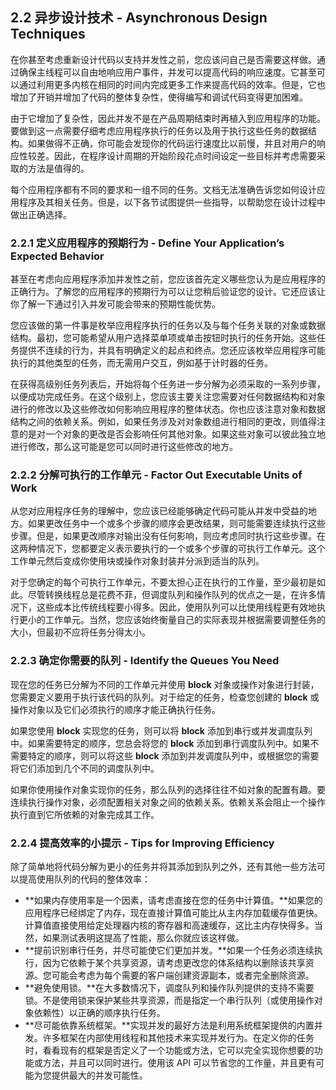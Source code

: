 ## 2.2 异步设计技术 - Asynchronous Design Techniques
在你甚至考虑重新设计代码以支持并发性之前，您应该问自己是否需要这样做。通过确保主线程可以自由地响应用户事件，并发可以提高代码的响应速度。它甚至可以通过利用更多内核在相同的时间内完成更多工作来提高代码的效率。但是，它也增加了开销并增加了代码的整体复杂性，使得编写和调试代码变得更加困难。

由于它增加了复杂性，因此并发不是在产品周期结束时再植入到应用程序的功能。要做到这一点需要仔细考虑应用程序执行的任务以及用于执行这些任务的数据结构。如果做得不正确，你可能会发现你的代码运行速度比以前慢，并且对用户的响应性较差。因此，在程序设计周期的开始阶段花点时间设定一些目标并考虑需要采取的方法是值得的。

每个应用程序都有不同的要求和一组不同的任务。文档无法准确告诉您如何设计应用程序及其相关任务。但是，以下各节试图提供一些指导，以帮助您在设计过程中做出正确选择。

### 2.2.1 定义应用程序的预期行为 - Define Your Application’s Expected Behavior
甚至在考虑向应用程序添加并发性之前，您应该首先定义哪些您认为是应用程序的正确行为。了解您的应用程序的预期行为可以让您稍后验证您的设计。它还应该让你了解一下通过引入并发可能会带来的预期性能优势。

您应该做的第一件事是枚举应用程序执行的任务以及与每个任务关联的对象或数据结构。最初，您可能希望从用户选择菜单项或单击按钮时执行的任务开始。这些任务提供不连续的行为，并具有明确定义的起点和终点。您还应该枚举应用程序可能执行的其他类型的任务，而无需用户交互，例如基于计时器的任务。

在获得高级别任务列表后，开始将每个任务进一步分解为必须采取的一系列步骤，以便成功完成任务。在这个级别上，您应该主要关注您需要对任何数据结构和对象进行的修改以及这些修改如何影响应用程序的整体状态。你也应该注意对象和数据结构之间的依赖关系。例如，如果任务涉及对对象数组进行相同的更改，则值得注意的是对一个对象的更改是否会影响任何其他对象。如果这些对象可以彼此独立地进行修改，那么这可能是您可以同时进行这些修改的地方。

### 2.2.2 分解可执行的工作单元 - Factor Out Executable Units of Work
从您对应用程序任务的理解中，您应该已经能够确定代码可能从并发中受益的地方。如果更改任务中一个或多个步骤的顺序会更改结果，则可能需要连续执行这些步骤。但是，如果更改顺序对输出没有任何影响，则应考虑同时执行这些步骤。在这两种情况下，您都要定义表示要执行的一个或多个步骤的可执行工作单元。这个工作单元然后变成你使用块或操作对象封装并分派到适当的队列。

对于您确定的每个可执行工作单元，不要太担心正在执行的工作量，至少最初是如此。尽管转换线程总是花费不菲，但调度队列和操作队列的优点之一是，在许多情况下，这些成本比传统线程要小得多。因此，使用队列可以比使用线程更有效地执行更小的工作单元。当然，您应该始终衡量自己的实际表现并根据需要调整任务的大小，但最初不应将任务分得太小。

### 2.2.3 确定你需要的队列 - Identify the Queues You Need
现在您的任务已分解为不同的工作单元并使用 **block** 对象或操作对象进行封装，您需要定义要用于执行该代码的队列。对于给定的任务，检查您创建的 **block** 或操作对象以及它们必须执行的顺序才能正确执行任务。

如果您使用 **block** 实现您的任务，则可以将 **block** 添加到串行或并发调度队列中。如果需要特定的顺序，您总会将您的 **block** 添加到串行调度队列中。如果不需要特定的顺序，则可以将这些 **block** 添加到并发调度队列中，或根据您的需要将它们添加到几个不同的调度队列中。

如果你使用操作对象实现你的任务，那么队列的选择往往不如对象的配置有趣。要连续执行操作对象，必须配置相关对象之间的依赖关系。依赖关系会阻止一个操作执行直到它所依赖的对象完成其工作。

### 2.2.4 提高效率的小提示 - Tips for Improving Efficiency
除了简单地将代码分解为更小的任务并将其添加到队列之外，还有其他一些方法可以提高使用队列的代码的整体效率：

* **如果内存使用率是一个因素，请考虑直接在您的任务中计算值。**如果您的应用程序已经绑定了内存，现在直接计算值可能比从主内存加载缓存值更快。计算值直接使用给定处理器内核的寄存器和高速缓存，这比主内存快得多。当然，如果测试表明这提高了性能，那么你就应该这样做。
* **提前识别串行任务，并尽可能使它们更加并发。**如果一个任务必须连续执行，因为它依赖于某个共享资源，请考虑更改您的体系结构以删除该共享资源。您可能会考虑为每个需要的客户端创建资源副本，或者完全删除资源。
* **避免使用锁。**在大多数情况下，调度队列和操作队列提供的支持不需要锁。不是使用锁来保护某些共享资源，而是指定一个串行队列（或使用操作对象依赖性）以正确的顺序执行任务。
* **尽可能依靠系统框架。**实现并发的最好方法是利用系统框架提供的内置并发。许多框架在内部使用线程和其他技术来实现并发行为。在定义你的任务时，看看现有的框架是否定义了一个功能或方法，它可以完全实现你想要的功能或方法，并且可以同时进行。使用该 API 可以节省您的工作量，并且更有可能为您提供最大的并发可能性。

